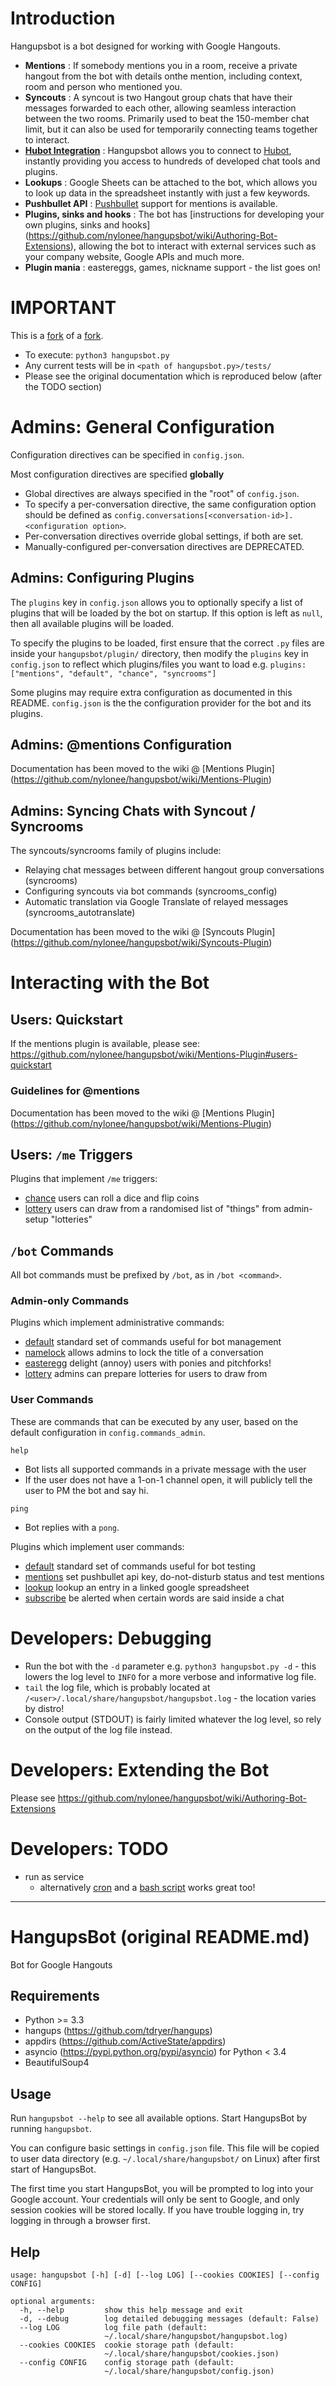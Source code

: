 # Introduction

Hangupsbot is a bot designed for working with Google Hangouts.
* **Mentions** :
  If somebody mentions you in a room, receive a private hangout from the bot with details onthe mention, 
  including context, room and person who mentioned you.
* **Syncouts** : 
  A syncout is two Hangout group chats that have their messages forwarded to each other, allowing seamless 
  interaction between the two rooms. Primarily used to beat the 150-member chat limit, but it can also be
  used for temporarily connecting teams together to interact.
* [**Hubot Integration**](https://github.com/nylonee/hangupsbot/wiki/Hubot-Integration) :
  Hangupsbot allows you to connect to [Hubot](https://hubot.github.com/), instantly providing you access 
  to hundreds of developed chat tools and plugins.
* **Lookups** :
  Google Sheets can be attached to the bot, which allows you to look up data in the 
  spreadsheet instantly with just a few keywords.
* **Pushbullet API** :
  [Pushbullet](https://www.pushbullet.com/) support for mentions is available.
* **Plugins, sinks and hooks** : 
  The bot has [instructions for developing your own plugins, sinks and hooks]
  (https://github.com/nylonee/hangupsbot/wiki/Authoring-Bot-Extensions), allowing the bot to interact 
  with external services such as your company website, Google APIs and much more.
* **Plugin mania** : 
  eastereggs, games, nickname support - the list goes on!

# IMPORTANT

This is a [fork](https://gitlab.sabah.io/eol/mogunsamang) of a [fork](https://github.com/xmikos/hangupsbot).

* To execute: `python3 hangupsbot.py`
* Any current tests will be in `<path of hangupsbot.py>/tests/`
* Please see the original documentation which is reproduced below
  (after the TODO section)

# Admins: General Configuration

Configuration directives can be specified in `config.json`.

Most configuration directives are specified **globally** 
* Global directives are always specified in the "root" of `config.json`.
* To specify a per-conversation directive, the same configuration option should
  be defined as `config.conversations[<conversation-id>].<configuration option>`.
* Per-conversation directives override global settings, if both are set.
* Manually-configured per-conversation directives are DEPRECATED.

## Admins: Configuring Plugins

The `plugins` key in `config.json` allows you to optionally specify a list of plugins
  that will be loaded by the bot on startup. If this option is left as `null`, then
  all available plugins will be loaded.

To specify the plugins to be loaded, first ensure that the correct `.py` files are 
  inside your `hangupsbot/plugin/` directory, then modify the `plugins` key in
  `config.json` to reflect which plugins/files you want to load e.g.
    `plugins: ["mentions", "default", "chance", "syncrooms"]`

Some plugins may require extra configuration as documented in this README. 
  `config.json` is the the configuration provider for the bot and its plugins.

## Admins: @mentions Configuration

Documentation has been moved to the wiki @ [Mentions Plugin]
  (https://github.com/nylonee/hangupsbot/wiki/Mentions-Plugin)

## Admins: Syncing Chats with Syncout / Syncrooms

The syncouts/syncrooms family of plugins include:
* Relaying chat messages between different hangout group conversations (syncrooms)
* Configuring syncouts via bot commands (syncrooms_config)
* Automatic translation via Google Translate of relayed messages (syncrooms_autotranslate)

Documentation has been moved to the wiki @ [Syncouts Plugin]
  (https://github.com/nylonee/hangupsbot/wiki/Syncouts-Plugin)

# Interacting with the Bot

## Users: Quickstart

If the mentions plugin is available, please see:
  https://github.com/nylonee/hangupsbot/wiki/Mentions-Plugin#users-quickstart

### Guidelines for @mentions 

Documentation has been moved to the wiki @ [Mentions Plugin]
  (https://github.com/nylonee/hangupsbot/wiki/Mentions-Plugin)

## Users: `/me` Triggers

Plugins that implement `/me` triggers:

* [chance](https://github.com/nylonee/hangupsbot/wiki/Chance-Plugin)
  users can roll a dice and flip coins
* [lottery](https://github.com/nylonee/hangupsbot/wiki/Lottery-Plugin)
  users can draw from a randomised list of "things" from admin-setup "lotteries"  

## `/bot` Commands

All bot commands must be prefixed by `/bot`, as in `/bot <command>`.

### Admin-only Commands

Plugins which implement administrative commands:
* [default](https://github.com/nylonee/hangupsbot/wiki/Default-Commands-Plugin)
  standard set of commands useful for bot management
* [namelock](https://github.com/nylonee/hangupsbot/wiki/Namelock-Plugin)
  allows admins to lock the title of a conversation
* [easteregg](https://github.com/nylonee/hangupsbot/wiki/Hangouts-Easter-eggs-Plugin)
  delight (annoy) users with ponies and pitchforks!
* [lottery](https://github.com/nylonee/hangupsbot/wiki/Lottery-Plugin)
  admins can prepare lotteries for users to draw from   

### User Commands

These are commands that can be executed by any user, based on the default
configuration in `config.commands_admin`.

`help`
* Bot lists all supported commands in a private message with the user
* If the user does not have a 1-on-1 channel open, it will publicly tell 
  the user to PM the bot and say hi.

`ping`
* Bot replies with a `pong`.

Plugins which implement user commands:
* [default](https://github.com/nylonee/hangupsbot/wiki/Default-Commands-Plugin)
  standard set of commands useful for bot testing
* [mentions](https://github.com/nylonee/hangupsbot/wiki/Mentions-Plugin)
  set pushbullet api key, do-not-disturb status and test mentions
* [lookup](https://github.com/nylonee/hangupsbot/wiki/Lookup-Plugin)
  lookup an entry in a linked google spreadsheet
* [subscribe](https://github.com/nylonee/hangupsbot/wiki/Subscribe-Plugin)
  be alerted when certain words are said inside a chat

# Developers: Debugging

* Run the bot with the `-d` parameter e.g. `python3 hangupsbot.py -d` - this
  lowers the log level to `INFO` for a more verbose and informative log file.
* `tail` the log file, which is probably located at
  `/<user>/.local/share/hangupsbot/hangupsbot.log` - the location varies by
  distro!
* Console output (STDOUT) is fairly limited whatever the log level, so rely
  on the output of the log file instead.

# Developers: Extending the Bot

Please see https://github.com/nylonee/hangupsbot/wiki/Authoring-Bot-Extensions

# Developers: TODO

* run as service
  * alternatively [cron](http://www.raspberrypi-spy.co.uk/2013/07/running-a-python-script-at-boot-using-cron/)
    and a [bash script](https://gist.github.com/endofline/34fc36cfbd149bcc7d15) works great too!

---

HangupsBot (original README.md)
===============================

Bot for Google Hangouts

Requirements
------------

- Python >= 3.3
- hangups (https://github.com/tdryer/hangups)
- appdirs (https://github.com/ActiveState/appdirs)
- asyncio (https://pypi.python.org/pypi/asyncio) for Python < 3.4
- BeautifulSoup4

Usage
-----

Run `hangupsbot --help` to see all available options.
Start HangupsBot by running `hangupsbot`.

You can configure basic settings in `config.json` file. This file will be
copied to user data directory (e.g. `~/.local/share/hangupsbot/` on Linux)
after first start of HangupsBot.

The first time you start HangupsBot, you will be prompted to log into your
Google account. Your credentials will only be sent to Google, and only
session cookies will be stored locally. If you have trouble logging in,
try logging in through a browser first.

Help
----

    usage: hangupsbot [-h] [-d] [--log LOG] [--cookies COOKIES] [--config CONFIG]

    optional arguments:
      -h, --help         show this help message and exit
      -d, --debug        log detailed debugging messages (default: False)
      --log LOG          log file path (default:
                         ~/.local/share/hangupsbot/hangupsbot.log)
      --cookies COOKIES  cookie storage path (default:
                         ~/.local/share/hangupsbot/cookies.json)
      --config CONFIG    config storage path (default:
                         ~/.local/share/hangupsbot/config.json)
